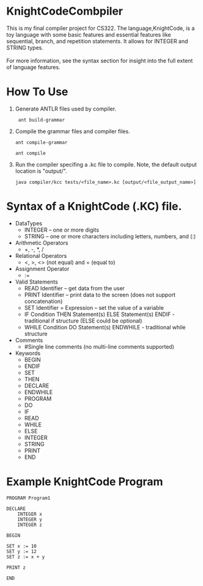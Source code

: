 # KnightCodeCombpiler

This is my final compiler project for CS322. The language,KnightCode, is a toy language with some basic features and essential features like sequential, branch, and repetition statements. It allows for INTEGER and STRING types.
<br/>
<br/>
For more information, see the syntax section for insight into the full extent of language features.


# How To Use

1. Generate ANTLR files used by compiler.
   ```
    ant build-grammar
    ```
2. Compile the grammar files and compiler files.
   ```
   ant compile-grammar
   ```
   ```
   ant compile
   ```

3. Run the compiler specifing a <program>.kc file to compile. Note, the default output location is "output/".
   ```
   java compiler/kcc tests/<file_name>.kc [output/<file_output_name>]
   ```
# Syntax of a KnightCode (.KC) file.

 - DataTypes
    - INTEGER – one or more digits
    - STRING – one or more characters including letters, numbers, and (:)
- Arithmetic Operators
  - +, -, *, /
- Relational Operators
  - <, >, <> (not equal) and = (equal to)
- Assignment Operator
  - :=
- Valid Statements
  - READ Identifier – get data from the user
  - PRINT Identifier – print data to the screen (does not support concatenation)
  - SET Identifier = Expression – set the value of a variable
  - IF Condition THEN Statement(s) ELSE Statement(s) ENDIF - traditional if structure (ELSE could be optional)
  - WHILE Condition DO Statement(s) ENDWHILE - traditional while structure
- Comments
  - #Single line comments (no multi-line comments supported)
- Keywords
  - BEGIN
  - ENDIF
  - SET
  - THEN
  - DECLARE
  - ENDWHILE
  - PROGRAM
  - DO
  - IF
  - READ
  - WHILE
  - ELSE
  - INTEGER
  - STRING
  - PRINT
  - END

# Example KnightCode Program
```
PROGRAM Program1

DECLARE
	INTEGER x
	INTEGER y
	INTEGER z

BEGIN

SET x := 10
SET y := 12
SET z := x + y

PRINT z

END
```
